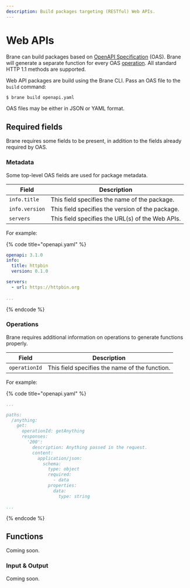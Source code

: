 ```yaml
---
description: Build packages targeting (RESTful) Web APIs.
---
```


# Web APIs

Brane can build packages based on [OpenAPI Specification](https://spec.openapis.org/oas/v3.1.0) (OAS). Brane will generate a separate function for every OAS [operation](https://spec.openapis.org/oas/v3.1.0#operation-object). All standard HTTP 1.1 methods are supported.

Web API packages are build using the Brane CLI. Pass an OAS file to the `build` command:

```bash
$ brane build openapi.yaml
```

OAS files may be either in JSON or YAML format.

## Required fields

Brane requires some fields to be present, in addition to the fields already required by OAS.&#x20;

### Metadata

Some top-level OAS fields are used for package metadata.

| Field          | Description                                      |
| -------------- | ------------------------------------------------ |
| `info.title`   | This field specifies the name of the package.    |
| `info.version` | This field specifies the version of the package. |
| `servers`      | This field specifies the URL(s) of the Web APIs. |

For example:

{% code title="openapi.yaml" %}
```yaml
openapi: 3.1.0
info:
  title: httpbin
  version: 0.1.0

servers:
  - url: https://httpbin.org
  
...
```
{% endcode %}

### Operations

Brane requires additional information on operations to generate functions properly.

| Field         | Description                                    |
| ------------- | ---------------------------------------------- |
| `operationId` | This field specifies the name of the function. |

For example:

{% code title="openapi.yaml" %}
```yaml
...

paths:
  /anything:
    get:
      operationId: getAnything
      responses:
        '200':
          description: Anything passed in the request.
          content:
            application/json:
              schema:
                type: object
                required:
                  - data
                properties:
                  data:
                    type: string

...
```
{% endcode %}

## Functions

Coming soon.

### Input & Output

Coming soon.





